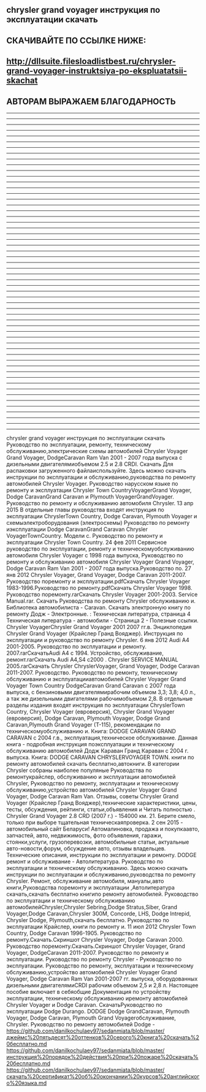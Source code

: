 chrysler grand voyager инструкция по эксплуатации скачать
--------------------------------------------------
СКАЧИВАЙТЕ ПО ССЫЛКЕ НИЖЕ:
--------------------------------------------------
http://dllsuite.filesloadlistbest.ru/chrysler-grand-voyager-instruktsiya-po-ekspluatatsii-skachat
--------------------------------------------------
АВТОРАМ ВЫРАЖАЕМ БЛАГОДАРНОСТЬ
--------------------------------------------------
--------------------------------------------------
--------------------------------------------------
--------------------------------------------------
--------------------------------------------------
--------------------------------------------------
--------------------------------------------------
--------------------------------------------------
--------------------------------------------------
--------------------------------------------------
--------------------------------------------------
--------------------------------------------------
--------------------------------------------------
--------------------------------------------------
--------------------------------------------------
--------------------------------------------------
--------------------------------------------------
--------------------------------------------------
--------------------------------------------------
--------------------------------------------------
--------------------------------------------------
--------------------------------------------------
--------------------------------------------------
--------------------------------------------------
--------------------------------------------------
--------------------------------------------------
--------------------------------------------------
--------------------------------------------------
--------------------------------------------------
--------------------------------------------------
--------------------------------------------------
--------------------------------------------------
--------------------------------------------------
--------------------------------------------------
--------------------------------------------------
--------------------------------------------------
--------------------------------------------------
--------------------------------------------------
--------------------------------------------------
--------------------------------------------------
--------------------------------------------------
--------------------------------------------------
--------------------------------------------------
--------------------------------------------------
--------------------------------------------------
--------------------------------------------------
--------------------------------------------------
--------------------------------------------------
--------------------------------------------------
--------------------------------------------------
--------------------------------------------------
--------------------------------------------------
--------------------------------------------------
--------------------------------------------------
--------------------------------------------------
--------------------------------------------------
--------------------------------------------------
chrysler grand voyager инструкция по эксплуатации скачать Руководство по эксплуатации, ремонту, техническому обслуживанию,электрические схемы автомобилей Chrysler Voyager  Grand Voyager, DodgeCaravan  Ram Van 2001 - 2007 года выпуска с дизельными двигателямиобъемом 2.5 и 2.8 CRDI. Скачать Для распаковки загруженного файлаиспользуйте. Здесь можно скачать инструкции по эксплуатации и обслуживанию,руководства по ремонту автомобилей Chrysler Voyager.  Руководство нарусском языке по ремонту и эксплуатации Chrysler Town  CountryVoyagerGrand Voyager, Dodge CaravanGrand Caravan и Plymouth VoyagerGrandVoyager. Руководство по ремонту и обслуживанию автомобиля Chrysler. 13 апр 2015  В отдельные главы руководства входят инструкция по эксплуатации ChryslerTown  Country, Dodge Caravan, Plymouth Voyager и схемыэлектроборудования (электросхемы)  Руководство по ремонту иэксплуатации Dodge CaravanGrand Caravan  Chrysler VoyagerTownCountry. Модели с. Руководство по ремонту и эксплуатации Chrysler Town  Country. 24 фев 2011  Сервисное руководство по эксплуатации, ремонту и техническомуобслуживанию автомобиля Chrysler Voyager с 1998 года выпуска, Руководство по ремонту и обслуживанию автомобиля Chrysler Voyager Grand Voyager, Dodge Caravan  Ram Van 2001 - 2007 года выпуска.Руководство по. 27 янв 2012  Chrysler Voyager, Grand Voyager, Dodge Caravan 2011-2007. Руководство поремонту и эксплуатации.pdfСкачать Chrysler Voyager 1983-1996.Руководство по ремонту.pdfСкачать Chrysler Voyager 1998. Руководство поремонту.rarСкачать Chrysler Voyager 2001-2003. Service Manual.rar. Скачать Руководства по ремонту Chrysler обслуживанию и. Библиотека автомобилиста - Caravan. Скачать электронную книгу по ремонту Додж - Электронные. : Техническая литература, страница 4
Техническая литература - автомобили - Страница 2 - Полезные ссылки. Chrysler VoyagerChrysler Grand Voyager 2001  2007 гг.в. Энциклопедия Chrysler Grand Voyager (Крайслер Гранд Вояджер). Инструкция по эксплуатации и руководство по ремонту Chrysler. 6 янв 2012  Audi A4 2001-2005. Руководство по эксплуатации и ремонту. 2007.rarСкачатьAudi A4 с 1994. Устройство, обслуживание, ремонт.rarСкачать Audi A4,S4 с2000 . Chrysler SERVICE MANUAL 2005.rarСкачать Chrysler  ChryslerVoyager, Grand Voyager, Dodge Caravan 2011-2007. Руководство. Руководство по ремонту, техническому обслуживанию и эксплуатацииавтомобилей Chrysler Voyager  Grand Voyager  Town  Country  DodgeCaravan  Grand Caravan c 2007 года выпуска, с бензиновыми двигателямирабочим объемом 3,3; 3,8; 4,0 л., а так же дизельными двигателями рабочимобъемом 2,8. В отдельные разделы издания входят инструкция по эксплуатации ChryslerTown  Country, Chrysler Voyager (евроверсия), Chrysler Grand Voyager (евроверсия), Dodge Caravan, Plymouth Voyager, Dodge Grand Caravan,Plymouth Grand Voyager (T-115), рекомендации по техническомуобслуживанию и. Книга: DODGE CARAVAN  GRAND CARAVAN с 2004 г.в., эксплуатация,техническое обслуживание. Данная книга - подробная инструкция поэксплуатации и техническому обслуживанию автомобилей Додж Караван Гранд Караван с 2004 г. выпуска. Книга: DODGE CARAVAN CHRYSLERVOYAGER TOWN. книги по ремонту автомобилей скачать бесплатно,автокниги. В категории Chrysler собраны наиболее популяные Руководства по ремонтукрайслер, обслуживанию и эксплуатации автомобилей Chrysler, Руководство по ремонту, эксплуатации и техническому обслуживанию,устройство автомобилей Chrysler Voyager  Grand Voyager, Dodge Caravan Ram Van. Отзывы, советы Chrysler Grand Voyager (Крайслер Гранд Вояджер),технические характеристики, цены, тесты, обсуждения, рейтинги, статьи,объявления и  Читать полностью . Chrysler Grand Voyager 2.8 CRD (2007 г.) - 154000 км. 21. Берите смело, только при выборе тщательная техническаяпроверка.
2 сен 2015   - автомобильный сайт Беларуси! Автомалиновка, продажа и покупкаавто, запчастей, авто, недвижимость, фото объявления, гаражи, стоянки,услуги, грузоперевозки, автомобильные статьи, актуальные авто-новости,форум, обсуждение авто, отзывы владельцев. Технические описания, инструкции по эксплуатации и ремонту. DODGE ремонт и обслуживание - Автолитература. Руководство по эксплуатации и техническому обслуживанию. Здесь можно скачать инструкции по эксплуатации и обслуживанию,руководства по ремонту Chrysler. Ремонт, обслуживание автомобиля, мануалы,авто книги,Руководства поремонту и эксплуатации ,Автолитература скачать,скачать бесплатно книгипо ремонту автомобилей. Руководство по эксплуатации и техническому обслуживанию автомобилейChrysler,Chrysler Sebring,Dodge Stratus,Siber, Grand Voyager,Dodge Caravan,Chrysler 300M, Concorde, LHS, Dodge Intrepid, Chrysler Dodge, Plymouth,скачать бесплатно. Руководство по эксплуатации Крайслер, книги по ремонту и. 11 июл 2012  Chrysler Town Country, Dodge Caravan 1996-1905. Руководство по ремонту.Скачать.Cкриншот Chrysler Voyager, Dodge Caravan 2000. Руководство поремонту.Скачать.Cкриншот Chrysler Voyager, Grand Voyager, DodgeCaravan 2011-2007. Руководство по ремонту и эксплуатации. Руководство по ремонту Chrysler - Руководство по эксплуатации. Руководство по ремонту, эксплуатации и техническому обслуживанию,устройство автомобилей Chrysler Voyager  Grand Voyager, Dodge Caravan Ram Van 2001-2007 гг. выпуска, оборудованных дизельными двигателямиCRDI рабочим объемом 2,5 и 2,8 л. Настоящее пособие включает в себяобщие
Документация по устройству эксплуатации, техническому обслуживанию иремонту автомобилей Chrysler Voyager и Dodge Caravan.  СкачатьРуководство по эксплуатации Dodge Durango. DODGE  Dodge GrandCaravan, Plymouth Voyager, Dodge Caravan, Plymouth Grand Voyagerобслуживание, Chrysler. Руководство по ремонту автомобилей Dodge -
https://github.com/danilkochulaev97/sedanmiata/blob/master/джеймс%20пятьдесят%20оттенков%20серого%20книга%20скачать%20бесплатно.md
https://github.com/danilkochulaev97/sedanmiata/blob/master/инструкция%20порядок%20действия%20при%20пожаре%20скачать%20бесплатно.md
https://github.com/danilkochulaev97/sedanmiata/blob/master/скачать%20сертификат%20об%20окончании%20курсов%20английского%20языка.md